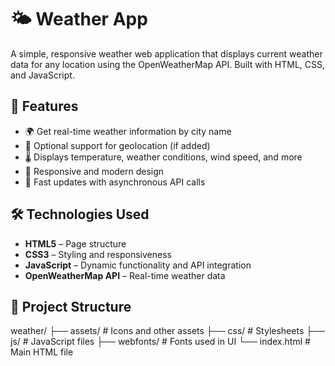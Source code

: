 # 🌤️ Weather App

A simple, responsive weather web application that displays current weather data for any location using the OpenWeatherMap API. Built with HTML, CSS, and JavaScript.

## 🚀 Features

- 🌍 Get real-time weather information by city name
- 📍 Optional support for geolocation (if added)
- 🌡️ Displays temperature, weather conditions, wind speed, and more
- 🎨 Responsive and modern design
- 🔁 Fast updates with asynchronous API calls



## 🛠️ Technologies Used

- **HTML5** – Page structure
- **CSS3** – Styling and responsiveness
- **JavaScript** – Dynamic functionality and API integration
- **OpenWeatherMap API** – Real-time weather data

## 📂 Project Structure
weather/
├── assets/ # Icons and other assets
├── css/ # Stylesheets
├── js/ # JavaScript files
├── webfonts/ # Fonts used in UI
└── index.html # Main HTML file
